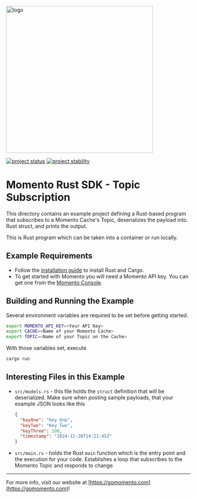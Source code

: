 <img src="https://docs.momentohq.com/img/momento-logo-forest.svg" alt="logo" width="400"/>

[![project status](https://momentohq.github.io/standards-and-practices/badges/project-status-official.svg)](https://github.com/momentohq/standards-and-practices/blob/main/docs/momento-on-github.md)
[![project stability](https://momentohq.github.io/standards-and-practices/badges/project-stability-beta.svg)](https://github.com/momentohq/standards-and-practices/blob/main/docs/momento-on-github.md)


# Momento Rust SDK - Topic Subscription

This directory contains an example project defining a Rust-based program that subscribes to a Momento Cache's Topic, deserializes the payload into. Rust struct, and prints the output.

This is Rust program which can be taken into a container or run locally.

## Example Requirements

- Follow the [installation guide](https://doc.rust-lang.org/cargo/getting-started/installation.html) to install Rust and Cargo.
- To get started with Momento you will need a Momento API key. You can get one from the [Momento Console](https://console.gomomento.com).

## Building and Running the Example

Several environment variables are required to be set before getting started.

```bash
export MOMENTO_API_KEY=<Your API Key>
export CACHE=<Name of your Momento Cache>
export TOPIC=<Name of your Topic on the Cache>
```

With those variables set, execute

```bash
cargo run
```

## Interesting Files in this Example

- `src/models.rs` - this file holds the `struct` definition that will be deserialized.  Make sure when posting sample payloads, that your example JSON looks like this

  ```json
  {
    "keyOne": "Key One",
    "keyTwo": "Key Two",
    "keyThree": 100,
    "timestamp": "2024-12-28T14:21:45Z"
  }
  ```

- `src/main.rs` - holds the Rust `main` function which is the entry point and the execution for your code.  Establishes a loop that subscribes to the Momento Topic and responds to change

----------------------------------------------------------------------------------------
For more info, visit our website at [https://gomomento.com](https://gomomento.com)!
